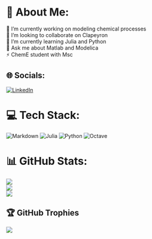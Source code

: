 # 💫 About Me:
🔭 I’m currently working on modeling chemical processes<br>👯 I’m looking to collaborate on Clapeyron<br>🌱 I’m currently learning Julia and Python<br>💬 Ask me about Matlab and Modelica<br>⚡ ChemE student with Msc


## 🌐 Socials:
[![LinkedIn](https://img.shields.io/badge/LinkedIn-%230077B5.svg?logo=linkedin&logoColor=white)](https://linkedin.com/in/https://www.linkedin.com/in/l%C3%A9onard-schmider/) 

# 💻 Tech Stack:
![Markdown](https://img.shields.io/badge/markdown-%23000000.svg?style=for-the-badge&logo=markdown&logoColor=white) ![Julia](https://img.shields.io/badge/-Julia-9558B2?style=for-the-badge&logo=julia&logoColor=white) ![Python](https://img.shields.io/badge/python-3670A0?style=for-the-badge&logo=python&logoColor=ffdd54) ![Octave](https://img.shields.io/badge/OCTAVE-darkblue?style=for-the-badge&logo=octave&logoColor=fcd683)
# 📊 GitHub Stats:
![](https://github-readme-stats.vercel.app/api?username=LeoSchmider&theme=dark&hide_border=false&include_all_commits=true&count_private=true)<br/>
![](https://nirzak-streak-stats.vercel.app/?user=LeoSchmider&theme=dark&hide_border=false)<br/>
![](https://github-readme-stats.vercel.app/api/top-langs/?username=LeoSchmider&theme=dark&hide_border=false&include_all_commits=true&count_private=true&layout=compact)

## 🏆 GitHub Trophies
![](https://github-profile-trophy.vercel.app/?username=LeoSchmider&theme=radical&no-frame=false&no-bg=false&margin-w=4)

<!-- Proudly created with GPRM ( https://gprm.itsvg.in ) -->

